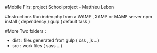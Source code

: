 #Mobile First project
School project - Matthieu Lebon

#Instructions
Run index.php from a WAMP , XAMP or MAMP server
npm install ( dependency )
gulp ( default task )

#More
Two folders :
  - dist : files generated from gulp ( css , js ...)
  - src : work files ( sass ...)
